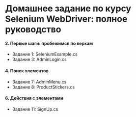 # Домашнее задание по курсу Selenium WebDriver: полное руководство

#### 2. Первые шаги: пробежимся по верхам
- Задание 1: SeleniumExample.cs
- Задание 3: AdminLogin.cs

#### 4. Поиск элементов
- Задание 7: AdminMenu.cs
- Задание 8: ProductStickers.cs

#### 6. Действия с элементами
- Задание 11: SignUp.cs

